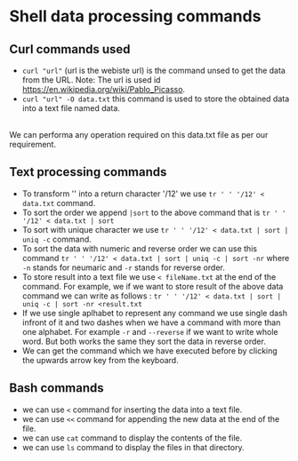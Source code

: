 # Shell data processing commands
## Curl commands used
- ```curl "url"``` (url is the webiste url) is the command unsed to get the data from the URL. Note: The url is used id https://en.wikipedia.org/wiki/Pablo_Picasso.
- ```curl "url" -O data.txt``` this command is used to store the obtained data into a text file named data.
<br>
We can performa any operation required on this data.txt file as per our requirement.

## Text processing commands 
- To transform '' into a return character '/12' we use ```tr ' ' '/12' < data.txt``` command.
- To sort the order we append ```|sort``` to the above command that is ```tr ' ' '/12' < data.txt | sort```
- To sort with unique character we use ```tr ' ' '/12' < data.txt | sort | uniq -c``` command.
- To sort the data with numeric and reverse order we can use this command ```tr ' ' '/12' < data.txt | sort | uniq -c | sort -nr``` where ```-n``` stands for neumaric and ```-r``` stands for reverse order.
- To store result into a text file we use ```< fileName.txt``` at the end of the command. For example, we if we want to store result of the above data command we can write as follows : ```tr ' ' '/12' < data.txt | sort | uniq -c | sort -nr <result.txt```
- If we use single aplhabet to represent any command we use single dash infront of it and two dashes when we have a command with more than one alphabet. For example ```-r``` and ```--reverse``` if we want to write whole word. But both works the same they sort the data in reverse order.
- We can get the command which we have executed before by clicking the upwards arrow key from the keyboard. 

## Bash commands
- we can use ```<``` command for inserting the data into a text file.
- we can use ```<<``` command for appending the new data at the end of the file.
- we can use ```cat``` command to display the contents of the file.
- we can use ```ls``` command to display the files in that directory.